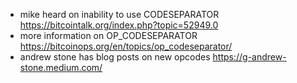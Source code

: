 - mike heard on inability to use CODESEPARATOR https://bitcointalk.org/index.php?topic=52949.0
- more information on OP_CODESEPARATOR https://bitcoinops.org/en/topics/op_codeseparator/
- andrew stone has blog posts on new opcodes https://g-andrew-stone.medium.com/